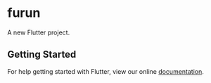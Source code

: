 # furun

A new Flutter project.

## Getting Started

For help getting started with Flutter, view our online
[documentation](https://flutter.io/).
